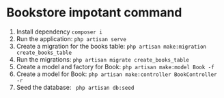 # Bookstore impotant command
1. Install dependency
`composer i`
2. Run the application:
`php artisan serve`
3. Create a migration for the books table:
 `php artisan make:migration create_books_table`
4. Run the migrations:
`php artisan migrate create_books_table`
5. Create a model and factory for Book:
 `php artisan make:model Book -f`
6. Create a model for Book:
`php artisan make:controller BookController -r`
7. Seed the database:
` php artisan db:seed`

